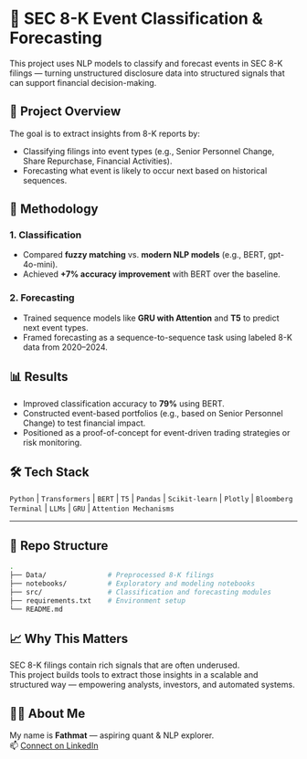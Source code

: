 # 📄 SEC 8-K Event Classification & Forecasting

This project uses NLP models to classify and forecast events in SEC 8-K filings — turning unstructured disclosure data into structured signals that can support financial decision-making.



## 🚀 Project Overview

The goal is to extract insights from 8-K reports by:
- Classifying filings into event types (e.g., Senior Personnel Change, Share Repurchase, Financial Activities).
- Forecasting what event is likely to occur next based on historical sequences.



## 🧠 Methodology

### 1. Classification
- Compared **fuzzy matching** vs. **modern NLP models** (e.g., BERT, gpt-4o-mini).
- Achieved **+7% accuracy improvement** with BERT over the baseline.

### 2. Forecasting
- Trained sequence models like **GRU with Attention** and **T5** to predict next event types.
- Framed forecasting as a sequence-to-sequence task using labeled 8-K data from 2020–2024.



## 📊 Results

- Improved classification accuracy to **79%** using BERT.
- Constructed event-based portfolios (e.g., based on Senior Personnel Change) to test financial impact.
- Positioned as a proof-of-concept for event-driven trading strategies or risk monitoring.



## 🛠 Tech Stack

`Python` | `Transformers` | `BERT` | `T5` | `Pandas` | `Scikit-learn` | `Plotly` | `Bloomberg Terminal` | `LLMs` | `GRU` | `Attention Mechanisms`

---

## 📂 Repo Structure
```bash
.
├── Data/               # Preprocessed 8-K filings
├── notebooks/          # Exploratory and modeling notebooks
├── src/                # Classification and forecasting modules
├── requirements.txt    # Environment setup
└── README.md
```
## 📈 Why This Matters

SEC 8-K filings contain rich signals that are often underused.  
This project builds tools to extract those insights in a scalable and structured way — empowering analysts, investors, and automated systems.

## 🙋‍♀️ About Me

My name is **Fathmat** — aspiring quant & NLP explorer.  
📫 [Connect on LinkedIn](www.linkedin.com/in/fathmat-bakayoko-30715024a)
